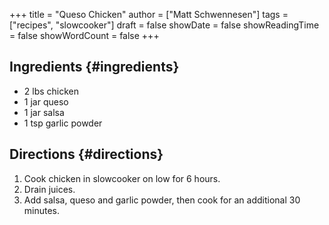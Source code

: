 +++
title = "Queso Chicken"
author = ["Matt Schwennesen"]
tags = ["recipes", "slowcooker"]
draft = false
showDate = false
showReadingTime = false
showWordCount = false
+++

## Ingredients {#ingredients}

-   2 lbs chicken
-   1 jar queso
-   1 jar salsa
-   1 tsp garlic powder


## Directions {#directions}

1.  Cook chicken in slowcooker on low for 6 hours.
2.  Drain juices.
3.  Add salsa, queso and garlic powder, then cook for an additional 30 minutes.
